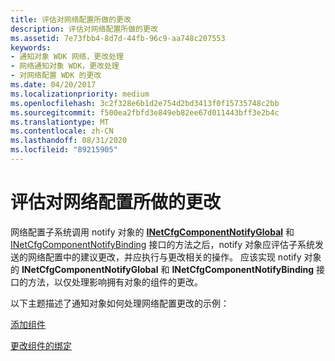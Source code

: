 ```yaml
---
title: 评估对网络配置所做的更改
description: 评估对网络配置所做的更改
ms.assetid: 7e73fbb4-8d7d-44fb-96c9-aa748c207553
keywords:
- 通知对象 WDK 网络，更改处理
- 网络通知对象 WDK，更改处理
- 对网络配置 WDK 的更改
ms.date: 04/20/2017
ms.localizationpriority: medium
ms.openlocfilehash: 3c2f328e6b1d2e754d2bd3413f0f15735748c2bb
ms.sourcegitcommit: f500ea2fbfd3e849eb82ee67d011443bff3e2b4c
ms.translationtype: MT
ms.contentlocale: zh-CN
ms.lasthandoff: 08/31/2020
ms.locfileid: "89215905"
---
```

# <a name="evaluating-changes-to-network-configuration"></a>评估对网络配置所做的更改





网络配置子系统调用 notify 对象的 [**INetCfgComponentNotifyGlobal**](/previous-versions/windows/hardware/network/ff547733(v=vs.85)) 和 [INetCfgComponentNotifyBinding](/previous-versions/windows/hardware/network/ff547730(v=vs.85)) 接口的方法之后，notify 对象应评估子系统发送的网络配置中的建议更改，并应执行与更改相关的操作。 应该实现 notify 对象的 **INetCfgComponentNotifyGlobal** 和 **INetCfgComponentNotifyBinding** 接口的方法，以仅处理影响拥有对象的组件的更改。

以下主题描述了通知对象如何处理网络配置更改的示例：

[添加组件](adding-a-component.md)

[更改组件的绑定](changing-bindings-for-a-component.md)

 

